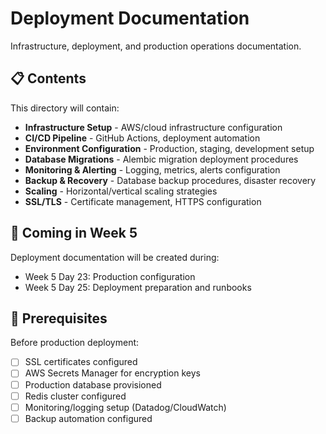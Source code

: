 # Deployment Documentation

Infrastructure, deployment, and production operations documentation.

## 📋 Contents

This directory will contain:

- **Infrastructure Setup** - AWS/cloud infrastructure configuration
- **CI/CD Pipeline** - GitHub Actions, deployment automation
- **Environment Configuration** - Production, staging, development setup
- **Database Migrations** - Alembic migration deployment procedures
- **Monitoring & Alerting** - Logging, metrics, alerts configuration
- **Backup & Recovery** - Database backup procedures, disaster recovery
- **Scaling** - Horizontal/vertical scaling strategies
- **SSL/TLS** - Certificate management, HTTPS configuration

## 🚀 Coming in Week 5

Deployment documentation will be created during:
- Week 5 Day 23: Production configuration
- Week 5 Day 25: Deployment preparation and runbooks

## 📝 Prerequisites

Before production deployment:
- [ ] SSL certificates configured
- [ ] AWS Secrets Manager for encryption keys
- [ ] Production database provisioned
- [ ] Redis cluster configured
- [ ] Monitoring/logging setup (Datadog/CloudWatch)
- [ ] Backup automation configured
